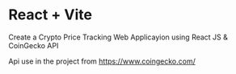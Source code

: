 # React + Vite

Create a Crypto Price Tracking Web Applicayion using React JS & CoinGecko API 

Api use in the project from https://www.coingecko.com/



